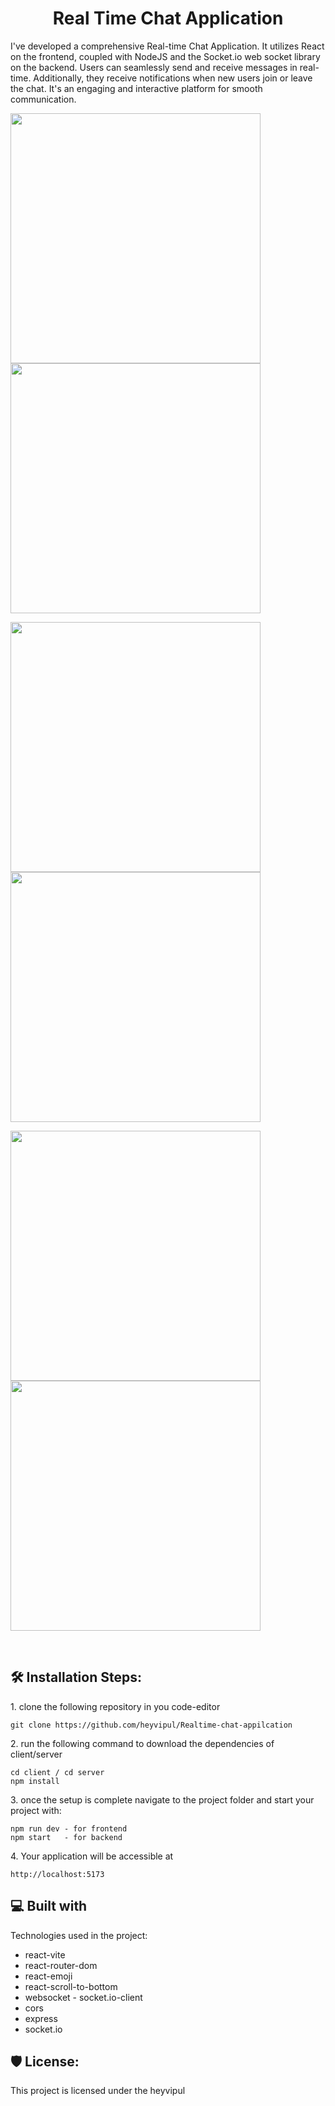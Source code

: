 <h1 align="center" id="title">Real Time Chat Application</h1>

<p id="description"> I've developed a comprehensive Real-time Chat Application. It utilizes React on the frontend, coupled with NodeJS and the Socket.io web socket library on the backend. 
Users can seamlessly send and receive messages in real-time. Additionally, they receive notifications when new users join or leave the chat. It's an engaging and interactive platform for smooth communication.</p>

<img src="https://github.com/heyvipul/Realtime-chat-appilcation/assets/131906819/b73fbb03-c45b-4082-ba02-155106d58506" width="400" height="400" /> <img src="https://github.com/heyvipul/Realtime-chat-appilcation/assets/131906819/cc087ec9-f3e4-4a4c-938a-8d30b288ce68" width="400" height="400" />

<img src="https://github.com/heyvipul/Realtime-chat-appilcation/assets/131906819/f9c3b790-a9e1-4b8d-9fa7-4f5aa7233715" width="400" height="400" /> <img src="https://github.com/heyvipul/Realtime-chat-appilcation/assets/131906819/cc087ec9-f3e4-4a4c-938a-8d30b288ce68" width="400" height="400" />

<img src="https://github.com/heyvipul/Realtime-chat-appilcation/assets/131906819/771ced19-f2ee-4ee5-910d-4208ae29800f" width="400" height="400" /> <img src="https://github.com/heyvipul/Realtime-chat-appilcation/assets/131906819/ad22bf1b-c87a-4d33-86e5-0b24fc7cf91c" width="400" height="400" />

<br/>

<h2>🛠️ Installation Steps:</h2>

<p>1. clone the following repository in you code-editor</p>

```
git clone https://github.com/heyvipul/Realtime-chat-appilcation
```

<p>2. run the following command to download the dependencies of client/server</p>

```
cd client / cd server
npm install
```

<p>3. once the setup is complete navigate to the project folder and start your project with:</p>

```
npm run dev - for frontend
npm start   - for backend
```

<p>4. Your application will be accessible at</p>

```
http://localhost:5173 
```

<h2>💻 Built with</h2>

Technologies used in the project:

*   react-vite
*   react-router-dom
*   react-emoji
*   react-scroll-to-bottom
*   websocket - socket.io-client
*   cors
*   express
*   socket.io

<h2>🛡️ License:</h2>

This project is licensed under the heyvipul




